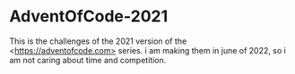 # AdventOfCode-2021
This is the challenges of the 2021 version of the &lt;https://adventofcode.com>  series. i am making them in june of 2022, so i am not caring about time and competition.
